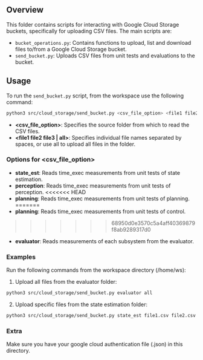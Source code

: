 ## Overview

This folder contains scripts for interacting with Google Cloud Storage buckets, specifically for uploading CSV files. The main scripts are:

- `bucket_operations.py`: Contains functions to upload, list and download files to/from a Google Cloud Storage bucket.
- `send_bucket.py`: Uploads CSV files from unit tests and evaluations to the bucket.

## Usage

To run the `send_bucket.py` script, from the workspace use the following command:

```sh
python3 src/cloud_storage/send_bucket.py <csv_file_option> <file1 file2 file3 | all>
```

 - **<csv_file_option>**: Specifies the source folder from which to read the CSV files.
 - **<file1 file2 file3 | all>**: Specifies individual file names separated by spaces, or use all to upload all files in the folder.


### Options for **<csv_file_option>**
 - **state_est**: Reads time_exec measurements from unit tests of state estimation.
 - **perception**: Reads time_exec measurements from unit tests of perception.
<<<<<<< HEAD
 - **planning**: Reads time_exec measurements from unit tests of planning.
=======
 - **planning**: Reads time_exec measurements from unit tests of control.
>>>>>>> 68950d0e3570c5a4aff40369879f8ab9289317d0
 - **evaluator**: Reads measurements of each subsystem from the evaluator.

### Examples

Run the following commands from the workspace directory (/home/ws):

1. Upload all files from the evaluator folder:

```sh
python3 src/cloud_storage/send_bucket.py evaluator all
```

2. Upload specific files from the state estimation folder:

```sh
python3 src/cloud_storage/send_bucket.py state_est file1.csv file2.csv
```

### Extra

Make sure you have your google cloud authentication file (.json) in this directory.